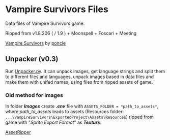 # Vampire Survivors Files

Data files of Vampire Survivors game.

Ripped from v1.8.206 ( / 1.9 ) + Moonspell + Foscari + Meeting

[Vampire Survivors](https://store.steampowered.com/app/1794680/Vampire_Survivors/) by [poncle](https://poncle.games)


## Unpacker (v0.3)

Run [Unpacker.py](Unpacker.py). It can unpack images, get language strings and split them to different files and languages, 
unpack images based in data files and make them with unifed names,
using files from ripped assets of game.

### Old method for images

In folder _**Images**_ create _**.env**_ file with `ASSETS_FOLDER = *path_to_assets*`, where _path_to_assets_ leads to
assets (Resources folder:  `...\VampireSurvivors\ExportedProject\Assets\Resources`) ripped from game with "_Sprite Export Format_" as
_**Texture**_.

[AssetRipper](https://github.com/AssetRipper/AssetRipper)
